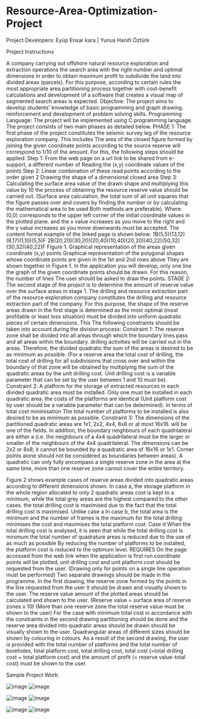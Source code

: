# Resource-Area-Optimization-Project
Project Developers:
Eyüp Ensar kara | Yunus Hanifi Öztürk

Project Instructions


A company carrying out offshore natural resource exploration and extraction operations
the search area with the right number and optimal dimensions in order to obtain maximum profit
to subdivide the land into divided areas (parcels). For this purpose, according to certain rules
the most appropriate area partitioning process together with cost-benefit calculations and
development of a software that creates a visual map of segmented search areas
is expected.
Objective: The project aims to develop students' knowledge of basic programming and graph drawing.
reinforcement and development of problem solving skills.
Programming Language: The project will be implemented using C programming language.
The project consists of two main phases as detailed below.
PHASE 1:
The first phase of the project constitutes the seismic survey leg of the resource exploration company. This includes
The area of the closed figure formed by joining the given coordinate points according to the source reserve
will correspond to 1/10 of the amount. For this, the following steps
should be applied:
Step 1: From the web page on a url link to be shared from e-support, a different number of
Reading the (x,y) coordinate values of the points
Step 2: Linear combination of these read points according to the order given 2
Drawing the shape of a dimensional closed area
Step 3: Calculating the surface area value of the drawn shape and multiplying this value by 10
the process of obtaining the resource reserve value should be carried out. (Surface area
calculation, the total sum of all unit squares that the figure passes over and covers
by finding the number or by calculating the mathematical area to be used
Both methods are preferable).
Where (0,0) corresponds to the upper left corner of the initial coordinate values in the plotted plane.
and the x value increases as you move to the right and the y value increases as you move downwards
must be accepted. The content format example of the linked page is shown below:
1B(5,5)(13,12)(8,17)(1,10)(5,5)F
2B(20,20)(30,20)(20,40)(10,40)(20,20)(40,22)(50,32)(30,32)(40,22)F
Figure 1. Graphical representation of the areas given coordinate (x,y) points
Graphical representation of the polygonal shapes whose coordinate points are given in the 1st and 2nd rows above
They are shown together in Figure 1. In the application you will develop, only one line
the graph of the given coordinate points should be drawn. For this reason, the number of lines
The user should be asked to draw the points.
STAGE 2:
The second stage of the project is to determine the amount of reserve value over the surface areas in stage 1.
The drilling and resource extraction part of the resource exploration company constitutes the drilling and resource extraction part of the company.
For this purpose, the shape of the reserve areas drawn in the first stage is determined as the most optimal (most profitable or least loss
situation) must be divided into uniform quadratic pieces of certain dimensions. This
The following constraints should be taken into account during the division process:
Constraint 1: The reserve zone shall be divided into all areas through which the boundary lines pass and all areas within the boundary.
drilling activities will be carried out in the areas. Therefore, the divided quadratic
the sum of the areas is desired to be as minimum as possible. (For a reserve area
the total cost of drilling, the total cost of drilling for all subdivisions that cross over and within the boundary of that zone
will be obtained by multiplying the sum of the quadratic areas by the unit drilling cost. Unit drilling
cost is a variable parameter that can be set by the user between 1 and 10
must be).
Constraint 2: A platform for the storage of extracted resources in each divided quadratic area
must be installed. Only one must be installed in each quadratic area.
the costs of the platforms are identical (Unit platform cost by user
should be a variable parameter that can be determined). In terms of total cost minimisation
The total number of platforms to be installed is also desired to be as minimum as possible.
Constraint 3: The dimensions of the partitioned quadratic areas are 1x1, 2x2, 4x4, 8x8 or at most 16x16.
will be one of the fields. In addition, the boundary neighbours of each quadrilateral are either a
(i.e. the neighbours of a 4x4 quadrilateral must be the larger or smaller of the neighbours of the 4x4 quadrilateral.
The dimensions can be 2x2 or 8x8; it cannot be bounded by a quadratic area of 16x16 or 1x1.
Corner points alone should not be considered as boundaries between areas). A quadratic
can only fully encompass a single reserve zone in the area at the same time, more than one reserve zone
cannot cover the entire territory.

Figure 2 shows example cases of reserve areas divided into quadratic areas according to different dimensions
shown. In case a, the storage platform in the whole region allocated to only 2 quadratic areas
cost is kept to a minimum, while the total grey areas are the highest compared to the other cases.
the total drilling cost is maximised due to the fact that the total drilling cost is maximised. Unlike case a
In case b, the total area is the minimum and the number of frames is the maximum for the total drilling
minimises the cost and maximises the total platform cost. Case d
When the total drilling cost is analysed, it is seen that while the total drilling cost is minimum
the total number of quadrature areas is reduced due to the use of as much as possible
By reducing the number of platforms to be installed, the platform cost is reduced to the optimum level.
REQUIRES
On the page accessed from the web link when the application is first run
coordinate points will be plotted, unit drilling cost and unit platform
cost should be requested from the user. (Drawing only for points on a single line
operation must be performed)
Two separate drawings should be made in the programme.
In the first drawing, the reserve zone formed by the points in the line requested from the user
It should be drawn and visually shown to the user.
The reserve value amount of the plotted areas should be calculated and shown to the user.
(Reserve value = surface area of reserve zones x 10) (More than one reserve zone
the total reserve value must be shown to the user)
For the case with minimum total cost in accordance with the constraints in the second drawing
partitioning should be done and the reserve area divided into quadratic areas should be drawn
should be visually shown to the user. Quadrangular areas of different sizes
should be shown by colouring in colours.
As a result of the second drawing, the user is provided with the total number of platforms and the total number of boreholes,
total platform cost, total drilling cost, total cost (=total drilling
cost + total platform cost) and the amount of profit (= reserve value-total cost)
must be shown to the user.


Sample Project Work:

![image](https://github.com/yunushanifi84/Resource-Area-Optimization-Project/assets/69470694/86bad714-9b45-4d66-b362-0cba7e4b5c0c)
![image](https://github.com/yunushanifi84/Resource-Area-Optimization-Project/assets/69470694/975311ac-b85f-4db4-9b3a-7ca75270b317)

![image](https://github.com/yunushanifi84/Resource-Area-Optimization-Project/assets/69470694/3a3292ba-7160-4c29-8991-07e97c1fa78f)
![image](https://github.com/yunushanifi84/Resource-Area-Optimization-Project/assets/69470694/0738f9bd-deb2-46c0-a4f6-4f920f754ff2)

![image](https://github.com/yunushanifi84/Resource-Area-Optimization-Project/assets/69470694/99bfd2ae-4e72-49e7-b553-297ef9c1cdae)
![image](https://github.com/yunushanifi84/Resource-Area-Optimization-Project/assets/69470694/8c613194-f9ba-4350-b266-10a5f738a0fe)

